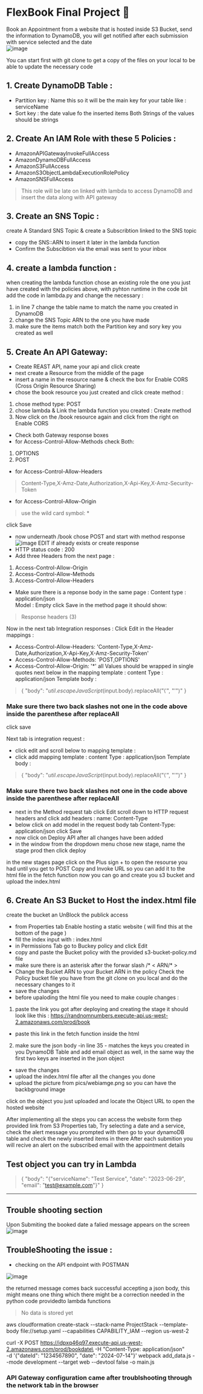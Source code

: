 # FlexBook Final Project  :brain: 
Book an Appointment from a website that is hosted inside S3 Bucket, send the information to DynamoDB, you will get notified after each submission with service selected and the date  
![image](pics/diagram.png)

You can start first with git clone to get a copy of the files on your local to be able to update the necessary code
## 1. Create DynamoDB Table :
- Partition key : Name this so it will be the main key for your table like : serviceName
- Sort key : the date value fo the inserted items
Both Strings of the values should be strings



## 2. Create An IAM Role with these 5 Policies :
- AmazonAPIGatewayInvokeFullAccess
- AmazonDynamoDBFullAccess
- AmazonS3FullAccess
- AmazonS3ObjectLambdaExecutionRolePolicy
- AmazonSNSFullAccess

> This role will be late on linked with lambda to access DynamoDB and insert the data along with API gateway

## 3. Create an SNS Topic :
create A Standard SNS Topic & create a Subscribtion linked to the SNS topic 
- copy the SNS::ARN to insert it later in the lambda function 
- Confirm the Subscibtion via the email was sent to your inbox

## 4. create a lambda function :
when creating the lambda function chose an existing role the one you just have created with the policies above, with pyhton runtime 
in the code bit add the code in lambda.py and change the necessary :
1. in line 7 change the table name to match the name you created in DynamoDB
2. change the SNS Topic ARN to the one you have made
3. make sure the items match both the Partition key and sory key you created as well


## 5. Create An API Gateway:
- Create REAST API, name your api and click create 
- next create a Resource from the middle of the page 
- insert a name in the resource name & check the box for Enable CORS (Cross Origin Resource Sharing)
- chose the book resource you just created and click create method :
1.  chose method type: POST 
2. chose lambda & Link the lambda function you created : Create method
3. Now click on the /book resource again and click from the right on Enable CORS 
-  Check both Gateway response boxes 
- for Access-Control-Allow-Methods check Both:
1. OPTIONS
1. POST
 - for Access-Control-Allow-Headers
>Content-Type,X-Amz-Date,Authorization,X-Api-Key,X-Amz-Security-Token
- for Access-Control-Allow-Origin 
> use the wild card symbol:  * 

click Save

- now underneath /book chose POST and start with method response 
![image](pics/methodpage.png)
EDIT if already exists or create response
- HTTP status code : 200 
- Add three Headers from the next page : 
1. Access-Control-Allow-Origin
2. Access-Control-Allow-Methods
3. Access-Control-Allow-Headers
- Make sure there is a reponse body in the same page :
 Content type : application/json  
 Model : Empty 
 click Save
 in the method page it should show: 
 > Response headers (3)

 Now in the next tab Integration responses :
Click Edit 
in the Header mappings :
- Access-Control-Allow-Headers:
'Content-Type,X-Amz-Date,Authorization,X-Api-Key,X-Amz-Security-Token'
- Access-Control-Allow-Methods:
'POST,OPTIONS'
- Access-Control-Allow-Origin: '*'
all Values should be wrapped in single quotes 
next below in the mapping template :
content Type : application/json 
Template body : 
> { 
    "body": "$util.escapeJavaScript($input.body).replaceAll("\\'", "'")"
}

### Make sure there two back slashes not one in the code above inside the parenthese after replaceAll
click save 

Next tab is integration request :
- click edit and scroll below to mapping template :
- click add mapping template :
content Type : application/json 
Template body : 
> { 
    "body": "$util.escapeJavaScript($input.body).replaceAll("\\'", "'")"
}
### Make sure there two back slashes not one in the code above inside the parenthese after replaceAll
- next in the Method request tab click Edit
scroll down to HTTP request headers and click add headers :
name: Content-Type
- below click on add model in the request body tab 
Content-Type: application/json
click Save 
- now click on Deploy API after all changes have been added 
- in the window from the dropdown menu chose new stage, name the stage prod then click deploy 

in the new stages page click on the Plus sign + to open the resourse you had until you get to POST 
Copy and Invoke URL so you can add it to the html file in the fetch function 
now you can go and create you s3 bucket and upload the index.html 

## 6. Create An S3 Bucket to Host the index.html file
create the bucket an UnBlock the publick access 
-  from Properties tab Enable hosting a static website ( will find this at the bottom of the page )
-  fill the index input  with : index.html 
- in Permissions Tab go to Buckey policy and click Edit
- copy and paste the Bucket policy with the provided s3-bucket-policy.md file
- make sure there is an asterisk after the forwar slash /*     < ARN/* >  
- Change the Bucket ARN to your Bucket ARN in the policy 
Check the Policy bucket file you have from the git clone on you local and do the necessary changes to it 
- save the changes 
- before upaloding the html file you need to make couple changes :
1. paste the link you got after deploying and creating the stage it should look like this : 
https://randnomnumbers.execute-api.us-west-2.amazonaws.com/prod/book
- paste this link in the fetch function inside the html
2. make sure the json body -in line 35 - matches the keys you created in you DynamoDB Table and add email object as well, in the same way the first two keys are inserted in the json object
- save the changes
- upload the index.html file after all the changes you done
- upload the picture from pics/webiamge.png so you can have the backbground image 

  
click on the object you just uploaded and locate the Object URL to open the hosted website

After implementing all the steps you can access the website form thep provided link from S3 Properties tab,
Try selecting a date and a service, check the alert message you prompted with 
then go to your dynamoDB table and check the newly inserted items in there 
After each submition you will recive an alert on the subscribed email with the appointment details 


## Test object you can try in Lambda
> {
  "body": "{\"serviceName\": \"Test Service\", \"date\": \"2023-06-29\", \"email\": \"test@example.com\"}"
}

___
## Trouble shooting section 
Upon Submiting the booked date a falied message appears on the screen 
![image](pics/screen1.png)

## TroubleShooting the issue :
- checking on the API endpoint with POSTMAN 

![image](pics/screen2.png)

the returned message comes back successful accepting a json body, this might means one thing which there might be a correction needed in the python code providedto lambda functions 

> No data is stored yet 



aws cloudformation create-stack --stack-name ProjectStack --template-body file://setup.yaml --capabilities CAPABILITY_IAM --region us-west-2

curl -X POST https://idpxq46q97.execute-api.us-west-2.amazonaws.com/prod/bookdate\
-H "Content-Type: application/json" \
-d '{"dateId": "1234567890", "date": "2024-07-14"}'
webpack add_data.js --mode development --target web --devtool false -o main.js

### API Gateway configuration came after troublshooting through the network tab in the browser 
